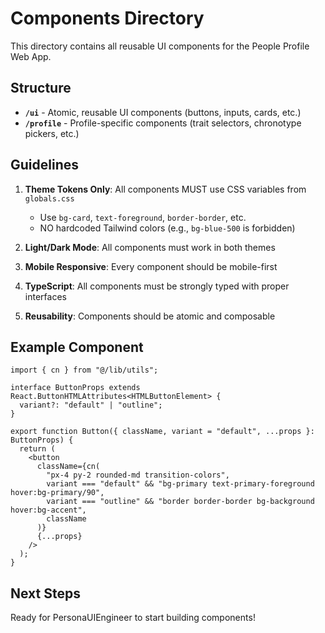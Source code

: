 # Components Directory

This directory contains all reusable UI components for the People Profile Web App.

## Structure

- **`/ui`** - Atomic, reusable UI components (buttons, inputs, cards, etc.)
- **`/profile`** - Profile-specific components (trait selectors, chronotype pickers, etc.)

## Guidelines

1. **Theme Tokens Only**: All components MUST use CSS variables from `globals.css`
   - Use `bg-card`, `text-foreground`, `border-border`, etc.
   - NO hardcoded Tailwind colors (e.g., `bg-blue-500` is forbidden)

2. **Light/Dark Mode**: All components must work in both themes

3. **Mobile Responsive**: Every component should be mobile-first

4. **TypeScript**: All components must be strongly typed with proper interfaces

5. **Reusability**: Components should be atomic and composable

## Example Component

```tsx
import { cn } from "@/lib/utils";

interface ButtonProps extends React.ButtonHTMLAttributes<HTMLButtonElement> {
  variant?: "default" | "outline";
}

export function Button({ className, variant = "default", ...props }: ButtonProps) {
  return (
    <button
      className={cn(
        "px-4 py-2 rounded-md transition-colors",
        variant === "default" && "bg-primary text-primary-foreground hover:bg-primary/90",
        variant === "outline" && "border border-border bg-background hover:bg-accent",
        className
      )}
      {...props}
    />
  );
}
```

## Next Steps

Ready for PersonaUIEngineer to start building components!
